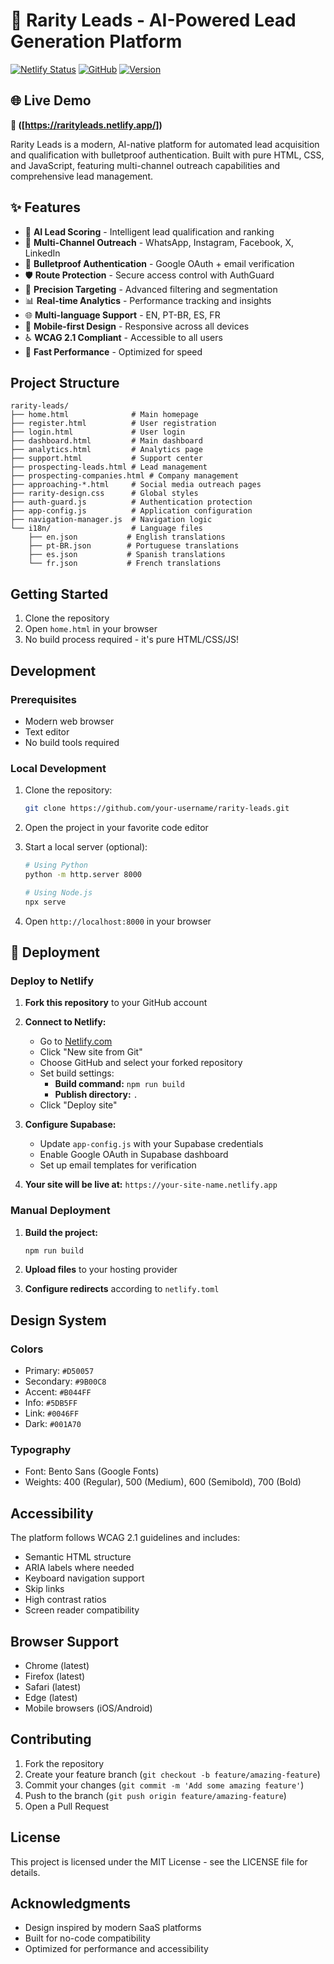 # 🚀 Rarity Leads - AI-Powered Lead Generation Platform

[![Netlify Status](https://api.netlify.com/api/v1/badges/your-badge-id/deploy-status)](https://rarityleads.netlify.app/deploys)
[![GitHub](https://img.shields.io/github/license/caiodcamargo999/rarity-leads)](LICENSE)
[![Version](https://img.shields.io/badge/version-1.0.0-blue.svg)](package.json)

## 🌐 Live Demo
**🔗 ([https://rarityleads.netlify.app/])**

Rarity Leads is a modern, AI-native platform for automated lead acquisition and qualification with bulletproof authentication. Built with pure HTML, CSS, and JavaScript, featuring multi-channel outreach capabilities and comprehensive lead management.

## ✨ Features

- 🤖 **AI Lead Scoring** - Intelligent lead qualification and ranking
- 📱 **Multi-Channel Outreach** - WhatsApp, Instagram, Facebook, X, LinkedIn
- 🔐 **Bulletproof Authentication** - Google OAuth + email verification
- 🛡️ **Route Protection** - Secure access control with AuthGuard
- 🎯 **Precision Targeting** - Advanced filtering and segmentation
- 📊 **Real-time Analytics** - Performance tracking and insights
- 🌐 **Multi-language Support** - EN, PT-BR, ES, FR
- 📱 **Mobile-first Design** - Responsive across all devices
- ♿ **WCAG 2.1 Compliant** - Accessible to all users
- 🚀 **Fast Performance** - Optimized for speed

## Project Structure

```
rarity-leads/
├── home.html              # Main homepage
├── register.html          # User registration
├── login.html             # User login
├── dashboard.html         # Main dashboard
├── analytics.html         # Analytics page
├── support.html           # Support center
├── prospecting-leads.html # Lead management
├── prospecting-companies.html # Company management
├── approaching-*.html     # Social media outreach pages
├── rarity-design.css      # Global styles
├── auth-guard.js          # Authentication protection
├── app-config.js          # Application configuration
├── navigation-manager.js  # Navigation logic
└── i18n/                  # Language files
    ├── en.json           # English translations
    ├── pt-BR.json        # Portuguese translations
    ├── es.json           # Spanish translations
    └── fr.json           # French translations
```

## Getting Started

1. Clone the repository
2. Open `home.html` in your browser
3. No build process required - it's pure HTML/CSS/JS!

## Development

### Prerequisites

- Modern web browser
- Text editor
- No build tools required

### Local Development

1. Clone the repository:
   ```bash
   git clone https://github.com/your-username/rarity-leads.git
   ```

2. Open the project in your favorite code editor

3. Start a local server (optional):
   ```bash
   # Using Python
   python -m http.server 8000
   
   # Using Node.js
   npx serve
   ```

4. Open `http://localhost:8000` in your browser

## 🚀 Deployment

### Deploy to Netlify

1. **Fork this repository** to your GitHub account

2. **Connect to Netlify:**
   - Go to [Netlify.com](https://netlify.com)
   - Click "New site from Git"
   - Choose GitHub and select your forked repository
   - Set build settings:
     - **Build command:** `npm run build`
     - **Publish directory:** `.`
   - Click "Deploy site"

3. **Configure Supabase:**
   - Update `app-config.js` with your Supabase credentials
   - Enable Google OAuth in Supabase dashboard
   - Set up email templates for verification

4. **Your site will be live at:** `https://your-site-name.netlify.app`

### Manual Deployment

1. **Build the project:**
   ```bash
   npm run build
   ```

2. **Upload files** to your hosting provider

3. **Configure redirects** according to `netlify.toml`

## Design System

### Colors

- Primary: `#D50057`
- Secondary: `#9B00C8`
- Accent: `#B044FF`
- Info: `#5DB5FF`
- Link: `#0046FF`
- Dark: `#001A70`

### Typography

- Font: Bento Sans (Google Fonts)
- Weights: 400 (Regular), 500 (Medium), 600 (Semibold), 700 (Bold)

## Accessibility

The platform follows WCAG 2.1 guidelines and includes:

- Semantic HTML structure
- ARIA labels where needed
- Keyboard navigation support
- Skip links
- High contrast ratios
- Screen reader compatibility

## Browser Support

- Chrome (latest)
- Firefox (latest)
- Safari (latest)
- Edge (latest)
- Mobile browsers (iOS/Android)

## Contributing

1. Fork the repository
2. Create your feature branch (`git checkout -b feature/amazing-feature`)
3. Commit your changes (`git commit -m 'Add some amazing feature'`)
4. Push to the branch (`git push origin feature/amazing-feature`)
5. Open a Pull Request

## License

This project is licensed under the MIT License - see the LICENSE file for details.

## Acknowledgments

- Design inspired by modern SaaS platforms
- Built for no-code compatibility
- Optimized for performance and accessibility 
